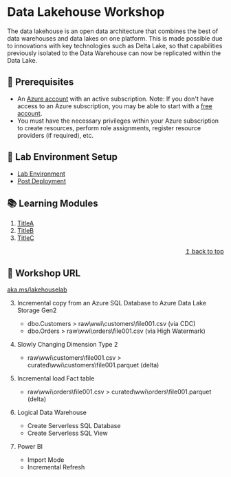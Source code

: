 # Data Lakehouse Workshop

The data lakehouse is an open data architecture that combines the best of data warehouses and data lakes on one platform. This is made possible due to innovations with key technologies such as Delta Lake, so that capabilities previously isolated to the Data Warehouse can now be replicated within the Data Lake.

## :thinking: Prerequisites

* An [Azure account](https://azure.microsoft.com/en-us/free/) with an active subscription. Note: If you don't have access to an Azure subscription, you may be able to start with a [free account](https://www.azure.com/free).
* You must have the necessary privileges within your Azure subscription to create resources, perform role assignments, register resource providers (if required), etc.

## :test_tube: Lab Environment Setup
* [Lab Environment](./modules/module00.md)
* [Post Deployment](./modules/moduleXX.md)

## :books: Learning Modules

1. [TitleA](./modules/module01.md)
2. [TitleB](./modules/module02.md)
3. [TitleC](./modules/module03.md)

<div align="right"><a href="#data-lakehouse-workshop">↥ back to top</a></div>

## :link: Workshop URL

[aka.ms/lakehouselab](https://aka.ms/lakehouselab)


    
3. Incremental copy from an Azure SQL Database to Azure Data Lake Storage Gen2
    * dbo.Customers > raw\wwi\customers\file001.csv (via CDC)
    * dbo.Orders > raw\wwi\orders\file001.csv (via High Watermark)

4. Slowly Changing Dimension Type 2
    * raw\wwi\customers\file001.csv > curated\wwi\customers\file001.parquet (delta)

5. Incremental load Fact table
    * raw\wwi\orders\file001.csv > curated\wwi\orders\file001.parquet (delta)

6. Logical Data Warehouse
    * Create Serverless SQL Database
    * Create Serverless SQL View

8. Power BI
    * Import Mode
    * Incremental Refresh